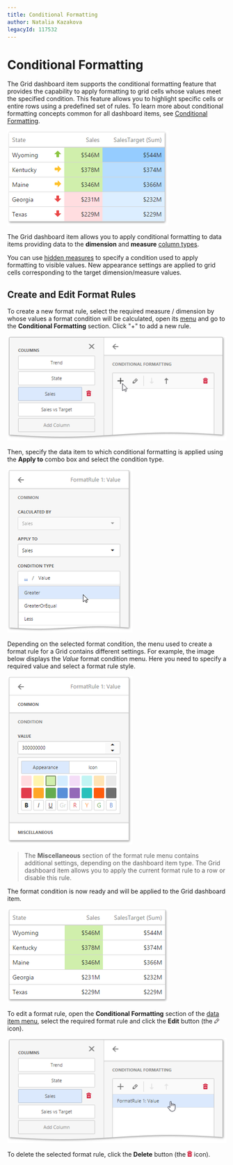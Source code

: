```yaml
---
title: Conditional Formatting
author: Natalia Kazakova
legacyId: 117532
---
```

# Conditional Formatting
The Grid dashboard item supports the conditional formatting feature that provides the capability to apply formatting to grid cells whose values meet the specified condition. This feature allows you to highlight specific cells or entire rows using a predefined set of rules. To learn more about conditional formatting concepts common for all dashboard items, see [Conditional Formatting](../../appearance-customization/conditional-formatting.md).

![wdd-grid-conditional-formatting](../../../../images/img125791.png)

The Grid dashboard item allows you to apply conditional formatting to data items providing data to the **dimension** and **measure** [column types](columns.md).

You can use [hidden measures](../../binding-dashboard-items-to-data/hidden-data-items.md) to specify a condition used to apply formatting to visible values. New appearance settings are applied to grid cells corresponding to the target dimension/measure values.

## Create and Edit Format Rules
To create a new format rule, select the required measure / dimension by whose values a format condition will be calculated, open its [menu](../../ui-elements/data-item-menu.md) and go to the **Conditional Formatting** section. Click "+" to add a new rule.

![wdd-grid-cf-add-rule](../../../../images/img126022.png)

Then, specify the data item to which conditional formatting is applied using the **Apply to** combo box and select the condition type.

![wdd-grid-cf-select-rule-type](../../../../images/img126024.png)

Depending on the selected format condition, the menu used to create a format rule for a Grid contains different settings. For example, the image below displays the _Value_ format condition menu. Here you need to specify a required value and select a format rule style.

![wdd-grid-cf-value-menu](../../../../images/img126023.png)

> The **Miscellaneous** section of the format rule menu contains additional settings, depending on the dashboard item type. The Grid dashboard item allows you to apply the current format rule to a row or disable this rule.

The format condition is now ready and will be applied to the Grid dashboard item.

![wdd-grid-conditional-formatting-result](../../../../images/img126049.png)

To edit a format rule, open the **Conditional Formatting** section of the [data item menu](../../ui-elements/data-item-menu.md), select the required format rule and click the **Edit** button (the ![wdd-icon-edit-collection-value-item](../../../../images/img126050.png) icon).

![wdd-grid-cf-edit-rule](../../../../images/img126025.png)

To delete the selected format rule, click the **Delete** button (the ![wdd-icon-delete-big](../../../../images/img126104.png) icon).